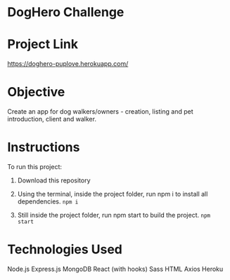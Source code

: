 # DogHero Challenge
# Project Link

https://doghero-puplove.herokuapp.com/

# Objective

Create an app for dog walkers/owners - creation, listing and pet introduction, client and walker.

# Instructions
To run this project:

1. Download this repository
2. Using the terminal, inside the project folder, run npm i to install all dependencies.
`npm i`

3. Still inside the project folder, run npm start to build the project.
`npm start`

# Technologies Used
Node.js
Express.js
MongoDB
React (with hooks)
Sass
HTML
Axios
Heroku

